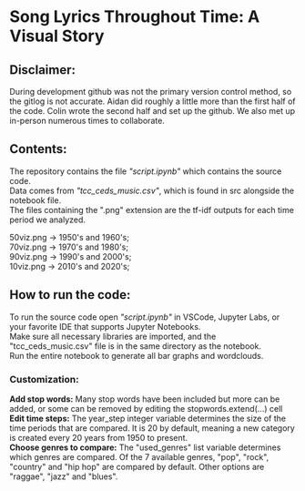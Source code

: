 # Song Lyrics Throughout Time: A Visual Story

## Disclaimer:
During development github was not the primary version control method, so the
gitlog is not accurate. 
Aidan did roughly a little more than the first half of the code.
Colin wrote the second half and set up the github. 
We also met up in-person numerous times to collaborate.

## Contents:
The repository contains the file *"script.ipynb"* which contains the source code.  
Data comes from *"tcc_ceds_music.csv"*, which is found in src alongside the notebook file.  
The files containing the ".png" extension are the tf-idf outputs for each time period we analyzed.  

50viz.png -> 1950's and 1960's;  
70viz.png -> 1970's and 1980's;  
90viz.png -> 1990's and 2000's;  
10viz.png -> 2010's and 2020's;  

## How to run the code:
To run the source code open *"script.ipynb"* in VSCode, Jupyter Labs, or your favorite IDE that supports Jupyter Notebooks.  
Make sure all necessary libraries are imported, and the "tcc_ceds_music.csv" file is in the same directory as the notebook.   
Run the entire notebook to generate all bar graphs and wordclouds. 

### Customization:
**Add stop words:** Many stop words have been included but more can be added, or some can be removed by editing the stopwords.extend(...) cell  
**Edit time steps:** The year_step integer variable determines the size of the time periods that are compared. It is 20 by default, meaning a new category is created every 20 years from 1950 to present.  
**Choose genres to compare:** The "used_genres" list variable determines which genres are compared. Of the 7 available genres, "pop", "rock", "country" and "hip hop" are compared by default. Other options are "raggae", "jazz" and "blues".

